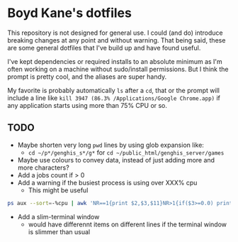 # Boyd Kane's dotfiles
This repository is not designed for general use. I could (and do) introduce breaking changes at any point and without warning. That being said, these are some general dotfiles that I've build up and have found useful.

I've kept dependencies or required installs to an absolute minimum as I'm often working on a machine without sudo/install permissions. But I think the prompt is pretty cool, and the aliases are super handy.

My favorite is probably automatically `ls` after a `cd`, that or the prompt will include a line like `kill 3947 (86.3% /Applications/Google Chrome.app)` if any application starts using more than 75% CPU or so.

## TODO
* Maybe shorten very long `pwd` lines by using glob expansion like:
    * `cd ~/p*/genghis_s*/g*` for `cd ~/public_html/genghis_server/games`
* Maybe use colours to convey data, instead of just adding more and more characters?
* Add a jobs count if > 0
* Add a warning if the busiest process is using over XXX% cpu
    * This might be useful
```sh
ps aux --sort=-%cpu | awk 'NR==1{print $2,$3,$11}NR>1{if($3>=0.0) print $2,$3,$11}'
```
* Add a slim-terminal window
    - would have differennt items on different lines if the terminal window is slimmer than usual
